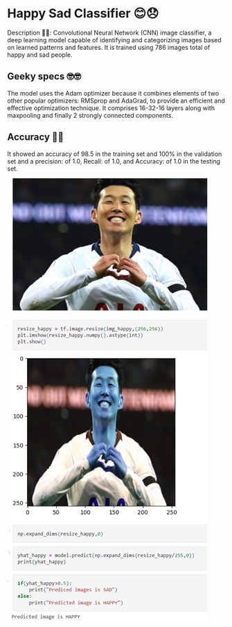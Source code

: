 # Happy Sad Classifier 😊😞
Description 📃📃:
Convolutional Neural Network (CNN) image classifier, a deep learning model capable of identifying and categorizing images based on learned patterns and features. It is trained using  786 images total of happy and sad people.


## Geeky specs 🤓🤓
The model uses the Adam optimizer because it combines elements of two other popular optimizers: RMSprop and AdaGrad, to provide an efficient and effective optimization technique. 
It comprises 16-32-16 layers along with maxpooling and finally 2 strongly connected components.


## Accuracy 🔩🔩
It showed an accuracy of 98.5 in the training set and 100% in the validation set and a precision: of 1.0, Recall:  of 1.0, and Accuracy:  of 1.0 in the testing set.

![Alt Text](https://github.com/Kevinjoythomas/Happy-Sad-Classifier/blob/main/assets/Screenshot_1-3-2024_174347_github.com.jpeg)
